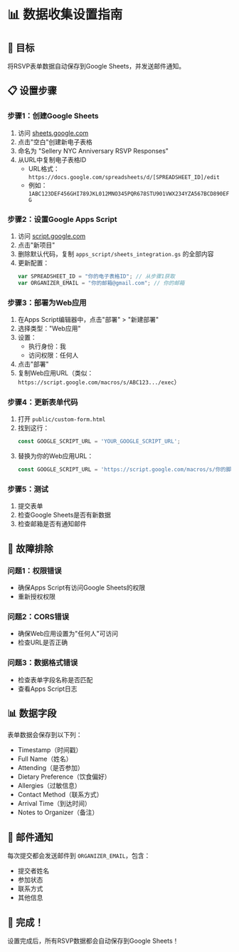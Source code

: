 # 📊 数据收集设置指南

## 🎯 目标
将RSVP表单数据自动保存到Google Sheets，并发送邮件通知。

## 📋 设置步骤

### 步骤1：创建Google Sheets
1. 访问 [sheets.google.com](https://sheets.google.com)
2. 点击"空白"创建新电子表格
3. 命名为 "Sellery NYC Anniversary RSVP Responses"
4. 从URL中复制电子表格ID
   - URL格式：`https://docs.google.com/spreadsheets/d/[SPREADSHEET_ID]/edit`
   - 例如：`1ABC123DEF456GHI789JKL012MNO345PQR678STU901VWX234YZA567BCD890EFG`

### 步骤2：设置Google Apps Script
1. 访问 [script.google.com](https://script.google.com)
2. 点击"新项目"
3. 删除默认代码，复制 `apps_script/sheets_integration.gs` 的全部内容
4. 更新配置：
   ```javascript
   var SPREADSHEET_ID = "你的电子表格ID"; // 从步骤1获取
   var ORGANIZER_EMAIL = "你的邮箱@gmail.com"; // 你的邮箱
   ```

### 步骤3：部署为Web应用
1. 在Apps Script编辑器中，点击"部署" > "新建部署"
2. 选择类型："Web应用"
3. 设置：
   - 执行身份：我
   - 访问权限：任何人
4. 点击"部署"
5. 复制Web应用URL（类似：`https://script.google.com/macros/s/ABC123.../exec`）

### 步骤4：更新表单代码
1. 打开 `public/custom-form.html`
2. 找到这行：
   ```javascript
   const GOOGLE_SCRIPT_URL = 'YOUR_GOOGLE_SCRIPT_URL';
   ```
3. 替换为你的Web应用URL：
   ```javascript
   const GOOGLE_SCRIPT_URL = 'https://script.google.com/macros/s/你的脚本ID/exec';
   ```

### 步骤5：测试
1. 提交表单
2. 检查Google Sheets是否有新数据
3. 检查邮箱是否有通知邮件

## 🔧 故障排除

### 问题1：权限错误
- 确保Apps Script有访问Google Sheets的权限
- 重新授权权限

### 问题2：CORS错误
- 确保Web应用设置为"任何人"可访问
- 检查URL是否正确

### 问题3：数据格式错误
- 检查表单字段名称是否匹配
- 查看Apps Script日志

## 📊 数据字段
表单数据会保存到以下列：
- Timestamp（时间戳）
- Full Name（姓名）
- Attending（是否参加）
- Dietary Preference（饮食偏好）
- Allergies（过敏信息）
- Contact Method（联系方式）
- Arrival Time（到达时间）
- Notes to Organizer（备注）

## 📧 邮件通知
每次提交都会发送邮件到 `ORGANIZER_EMAIL`，包含：
- 提交者姓名
- 参加状态
- 联系方式
- 其他信息

## 🎉 完成！
设置完成后，所有RSVP数据都会自动保存到Google Sheets！
